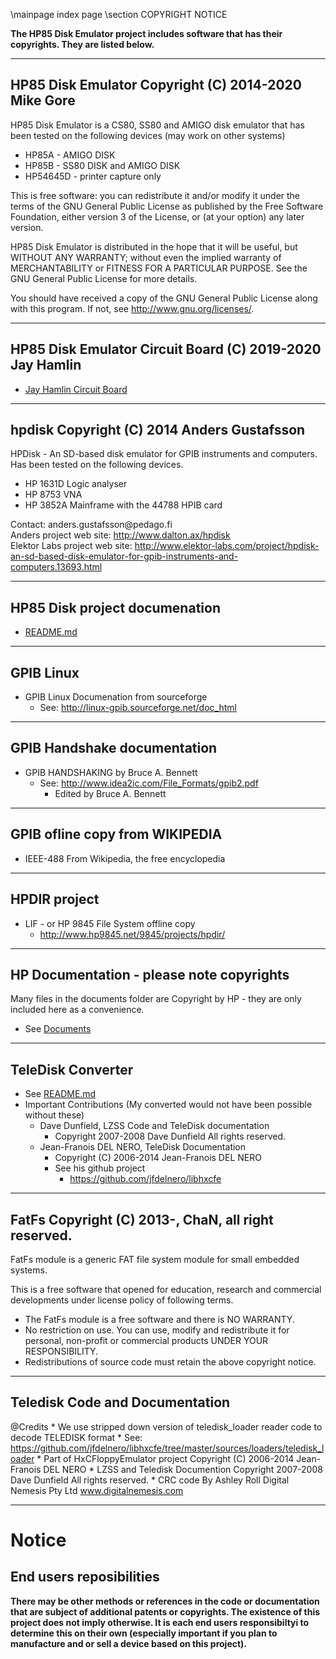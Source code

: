 \mainpage index page
\section COPYRIGHT NOTICE

**The HP85 Disk Emulator project includes software that has their copyrights. They are listed below.**

___

## HP85 Disk Emulator Copyright (C) 2014-2020 Mike Gore

 HP85 Disk Emulator is a CS80, SS80 and AMIGO disk emulator that has been tested
 on the following devices (may work on other systems)
 * HP85A    - AMIGO DISK
 * HP85B    - SS80 DISK and AMIGO DISK
 * HP54645D - printer capture only

 This is free software: you can redistribute it and/or modify it under the 
 terms of the GNU General Public License as published by the Free Software 
 Foundation, either version 3 of the License, or (at your option) any later version.

 HP85 Disk Emulator is distributed in the hope that it will be useful,
 but WITHOUT ANY WARRANTY; without even the implied warranty of
 MERCHANTABILITY or FITNESS FOR A PARTICULAR PURPOSE.  See the
 GNU General Public License for more details.

 You should have received a copy of the GNU General Public License
 along with this program.  If not, see <http://www.gnu.org/licenses/>.

___
## HP85 Disk Emulator Circuit Board (C) 2019-2020 Jay Hamlin
 * [Jay Hamlin Circuit Board](board/V2)
___

## hpdisk Copyright (C) 2014 Anders Gustafsson 

 HPDisk - An SD-based disk emulator for GPIB instruments and computers.<br>
 Has been tested on the following devices.
 * HP 1631D Logic analyser
 * HP 8753 VNA
 * HP 3852A Mainframe with the 44788 HPIB card

 Contact: anders.gustafsson\@pedago.fi<br>
 Anders project web site:  http://www.dalton.ax/hpdisk<br>
 Elektor Labs project web site: http://www.elektor-labs.com/project/hpdisk-an-sd-based-disk-emulator-for-gpib-instruments-and-computers.13693.html
___

## HP85 Disk project documenation
 * [README.md](Documentation/README.md)
___

## GPIB Linux
 * GPIB Linux Documenation from sourceforge
   * See: http://linux-gpib.sourceforge.net/doc_html
___

## GPIB Handshake documentation
 * GPIB HANDSHAKING by Bruce A. Bennett
   * See: http://www.idea2ic.com/File_Formats/gpib2.pdf
     *  Edited by Bruce A. Bennett
___

## GPIB ofline copy from WIKIPEDIA
 * IEEE-488 From Wikipedia, the free encyclopedia
___
## HPDIR project
 * LIF - or HP 9845 File System offline copy
   * http://www.hp9845.net/9845/projects/hpdir/
___
## HP Documentation - please note copyrights
 Many files in the documents folder are Copyright by HP - they are only included here as a convenience.
 * See [Documents](Documents)
___
## TeleDisk Converter
 * See [README.md](Documents/README.md)
  * Important Contributions (My converted would not have been possible without these)
    * Dave Dunfield, LZSS Code and TeleDisk documentation
      * Copyright 2007-2008 Dave Dunfield All rights reserved.
    * Jean-Franois DEL NERO, TeleDisk Documentation
      * Copyright (C) 2006-2014 Jean-Franois DEL NERO
      * See his github project
        * https://github.com/jfdelnero/libhxcfe
___

## FatFs Copyright (C) 2013-, ChaN, all right reserved.

 FatFs module is a generic FAT file system module for small embedded
 systems. 

 This is a free software that opened for education, research and
 commercial developments under license policy of following terms.

 * The FatFs module is a free software and there is NO WARRANTY.
 * No restriction on use. You can use, modify and redistribute it for
   personal, non-profit or commercial products UNDER YOUR RESPONSIBILITY.
 * Redistributions of source code must retain the above copyright notice.

___

## Teledisk Code and Documentation
 @Credits
     * We use stripped down version of teledisk_loader reader code to decode TELEDISK format
       * See: https://github.com/jfdelnero/libhxcfe/tree/master/sources/loaders/teledisk_loader
       * Part of HxCFloppyEmulator project Copyright (C) 2006-2014 Jean-Franois DEL NERO
     * LZSS and Teledisk Documention Copyright 2007-2008 Dave Dunfield All rights reserved.
     * CRC code By Ashley Roll Digital Nemesis Pty Ltd www.digitalnemesis.com
___


# Notice
## End users reposibilities
<b>There may be other methods or references in the code or documentation 
that are subject of additional patents or copyrights. The existence 
of this project does not imply otherwise. It is each end users responsibiltyi
to determine this on their own (especially important if you plan to manufacture and or sell a device based on this project).</b>
